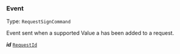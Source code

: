 

### Event

Type: `RequestSignCommand`

Event sent when a supported Value a has been added to a request.

  
<article>

***id*** [`RequestId`](#requestid) 

</article>

